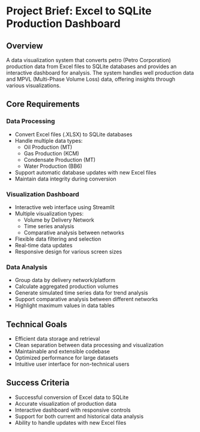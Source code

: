 # Project Brief: Excel to SQLite Production Dashboard

## Overview
A data visualization system that converts petro (Petro Corporation) production data from Excel files to SQLite databases and provides an interactive dashboard for analysis. The system handles well production data and MPVL (Multi-Phase Volume Loss) data, offering insights through various visualizations.

## Core Requirements

### Data Processing
- Convert Excel files (.XLSX) to SQLite databases
- Handle multiple data types:
  - Oil Production (MT)
  - Gas Production (KCM)
  - Condensate Production (MT)
  - Water Production (BB6)
- Support automatic database updates with new Excel files
- Maintain data integrity during conversion

### Visualization Dashboard
- Interactive web interface using Streamlit
- Multiple visualization types:
  - Volume by Delivery Network
  - Time series analysis
  - Comparative analysis between networks
- Flexible data filtering and selection
- Real-time data updates
- Responsive design for various screen sizes

### Data Analysis
- Group data by delivery network/platform
- Calculate aggregated production volumes
- Generate simulated time series data for trend analysis
- Support comparative analysis between different networks
- Highlight maximum values in data tables

## Technical Goals
- Efficient data storage and retrieval
- Clean separation between data processing and visualization
- Maintainable and extensible codebase
- Optimized performance for large datasets
- Intuitive user interface for non-technical users

## Success Criteria
- Successful conversion of Excel data to SQLite
- Accurate visualization of production data
- Interactive dashboard with responsive controls
- Support for both current and historical data analysis
- Ability to handle updates with new Excel files
